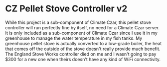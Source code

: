 # CZ Pellet Stove Controller v2

While this project is a sub-component of Climate Czar, this pellet stove controller will run perfectly fine by itself, no need for a Climate Czar server. It is only included as a sub-component of Climate Czar since I use it in my greenhouse to manage the water temperature in my fish tanks. My greenhouse pellet stove is actually converted to a low-grade boiler, the heat that comes off the outside of the stove doesn't really provide much benefit. The England Stove Works controller died on me and I wasn't going to pay $300 for a new one when theirs doesn't have any kind of WiFi connectivity.
